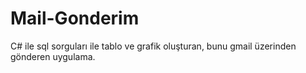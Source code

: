 # Mail-Gonderim
C# ile sql sorguları ile tablo ve grafik oluşturan, bunu gmail üzerinden gönderen uygulama.
